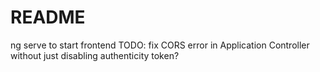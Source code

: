 # README

ng serve to start frontend
TODO: fix CORS error in Application Controller without just disabling authenticity token?
